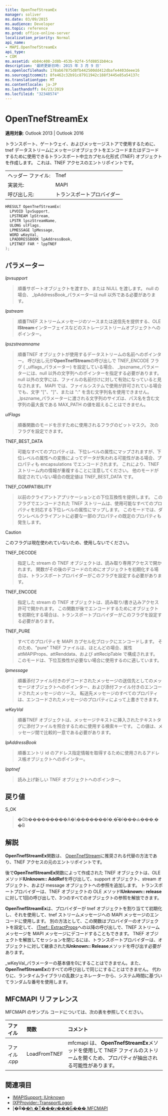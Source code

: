```yaml
---
title: OpenTnefStreamEx
manager: soliver
ms.date: 03/09/2015
ms.audience: Developer
ms.topic: reference
ms.prod: office-online-server
localization_priority: Normal
api_name:
- MAPI.OpenTnefStreamEx
api_type:
- COM
ms.assetid: eb84c408-2d8b-453b-92f4-5fd8851b84ca
description: '最終更新日時: 2015 年 3 月 9 日'
ms.openlocfilehash: 178ab67875d8fb442500dd412dbafe4403deee16
ms.sourcegitcommit: 8fe462c32b91c87911942c188f3445e85a54137c
ms.translationtype: MT
ms.contentlocale: ja-JP
ms.lasthandoff: 04/23/2019
ms.locfileid: "32348574"
---
```

# <a name="opentnefstreamex"></a>OpenTnefStreamEx

**適用対象**: Outlook 2013 | Outlook 2016 
  
トランスポート、ゲートウェイ、およびメッセージストアで使用するために、tnef データストリームにメッセージオブジェクトをエンコードまたはデコードするために使用できるトランスポート中立カプセル化形式 (TNEF) オブジェクトを作成します。 これは、TNEF アクセスのエントリポイントです。 
  
|||
|:-----|:-----|
|ヘッダー ファイル:  <br/> |Tnef  <br/> |
|実装元:  <br/> |MAPI  <br/> |
|呼び出し元:  <br/> |トランスポートプロバイダー  <br/> |
   
```cpp
HRESULT OpenTnefStreamEx(
  LPVOID lpvSupport,
  LPSTREAM lpStream,
  LPSTR lpszStreamName,
  ULONG ulFlags,
  LPMESSAGE lpMessage,
  WORD wKeyVal,
  LPADDRESSBOOK lpAddressBook,
  LPITNEF FAR * lppTNEF
);
```

## <a name="parameters"></a>パラメーター

_lpvsupport_
  
> 順番サポートオブジェクトを渡すか、または NULL を渡します。 null の場合、 _lpAddressBook_パラメーターは null 以外である必要があります。 
    
_lpstream_
  
> 順番TNEF ストリームメッセージのソースまたは送信先を提供する、OLE **IStream**インターフェイスなどのストレージストリームオブジェクトへのポインター。 
    
_lpszstreamname_
  
> 順番TNEF オブジェクトが使用するデータストリームの名前へのポインター。 呼び出し元が**OpenTnefStream**の呼び出しで TNEF_ENCODE フラグ ( _ulflags_パラメーター) を設定している場合、 _lpszname_パラメーターには、null 以外の文字列へのポインターを指定する必要があります。 null 以外の文字には、ファイルの名前付けに対して有効になっていると見なされます。 MAPI では、ファイルシステムで使用が許可されている場合でも、文字 "["、"]"、または ":" を含む文字列名を使用できません。 _lpszname_パラメーターに渡される文字列のサイズは、パス名を含む文字列の最大長である MAX_PATH の値を超えることはできません。 
    
_ulFlags_
  
> 順番関数のモードを示すために使用されるフラグのビットマスク。 次のフラグを設定できます。
    
TNEF_BEST_DATA 
  
> 可能なすべてのプロパティは、下位レベルの属性にマップされますが、下位レベルの属性への変換によってデータが失われる可能性がある場合、プロパティも encapsulations でエンコードされます。 これにより、TNEF ストリーム内の情報が重複することに注意してください。 他のモードが指定されていない場合の既定値は TNEF_BEST_DATA です。 
    
TNEF_COMPATIBILITY 
  
> 以前のクライアントアプリケーションとの下位互換性を提供します。 このフラグでエンコードされた TNEF ストリームは、使用可能なすべてのプロパティを対応する下位レベルの属性にマップします。 このモードでは、ダウンレベルクライアントに必要な一部のプロパティの既定のプロパティも発生します。 
    
  > [!CAUTION]
  > このフラグは現在使われていないため、使用しないでください。 
  
TNEF_DECODE 
  
> 指定した stream の TNEF オブジェクトは、読み取り専用アクセスで開かれます。 関数がその後のデコードのためにオブジェクトを初期化する場合は、トランスポートプロバイダーがこのフラグを設定する必要があります。
    
TNEF_ENCODE 
  
> 指定した stream の TNEF オブジェクトは、読み取り/書き込みアクセス許可で開かれます。 この関数が後でエンコードするためにオブジェクトを初期化する場合は、トランスポートプロバイダーがこのフラグを設定する必要があります。
    
TNEF_PURE 
  
> すべてのプロパティを MAPI カプセル化ブロックにエンコードします。 そのため、"pure" TNEF ファイルは、ほとんどの場合、属性 attMAPIProps、attRenddata、および attRecipTable で構成されます。 このモードは、下位互換性が必要ない場合に使用するのに適しています。
    
_lpmessage_
  
> 順番添付ファイル付きのデコードされたメッセージの送信先としてのメッセージオブジェクトへのポインター、および添付ファイル付きのエンコードされたメッセージのソース。 転送先メッセージのすべてのプロパティは、エンコードされたメッセージのプロパティによって上書きできます。
    
_wKeyVal_
  
> 順番TNEF オブジェクトは、メッセージテキストに挿入されたテキストタグに添付ファイルを照合するために使用する検索キーです。 この値は、メッセージ間で比較的一意である必要があります。 
    
_lpAddressBook_
  
> 順番エントリ id のアドレス指定情報を取得するために使用されるアドレス帳オブジェクトへのポインター。 
    
_lpptnef_
  
> 読み上げ新しい TNEF オブジェクトへのポインター。
    
## <a name="return-value"></a>戻り値

S_OK 
  
> �ʘb���������A�\�������l�܂��͒l���Ԃ���܂��B
    
## <a name="remarks"></a>解説

**OpenTnefStreamEx**関数は、 [OpenTnefStream](opentnefstream.md)に推奨される代替の方法であり、TNEF アクセスの元のエントリポイントです。 
  
後で**OpenTnefStreamEx**関数によって作成された TNEF オブジェクトは、OLE メソッド**IUnknown:: AddRef**を呼び出して、support オブジェクト、stream オブジェクト、および message オブジェクトへの参照を追加します。 トランスポートプロバイダーは、TNEF オブジェクトの OLE メソッド**IUnknown:: release**に対して1回の呼び出しで、3つのすべてのオブジェクトの参照を解放できます。 
  
**OpenTnefStreamEx**は、プロバイダーが tnef オブジェクトを割り当てて初期化し、それを使用して、tnef ストリームメッセージへの MAPI メッセージのエンコードに使用します。 別の方法として、この関数はプロバイダーのオブジェクトを設定して、 [ITnef:: ExtractProps](itnef-extractprops.md)への以降の呼び出しで、TNEF ストリームメッセージを MAPI メッセージにデコードすることもできます。 TNEF オブジェクトを解放してセッションを閉じるには、トランスポートプロバイダーは、オブジェクトに対して継承された**IUnknown:: Release**メソッドを呼び出す必要があります。 
  
_wKeyVal_パラメーターの基本値を0にすることはできません。また、 **OpenTnefStreamEx**のすべての呼び出しで同じにすることはできません。 代わりに、ランタイムライブラリの乱数ジェネレーターから、システム時間に基づいてランダムな番号を使用します。
  
## <a name="mfcmapi-reference"></a>MFCMAPI リファレンス

MFCMAPI のサンプル コードについては、次の表を参照してください。
  
|**ファイル**|**関数**|**コメント**|
|:-----|:-----|:-----|
|ファイル .cpp  <br/> |LoadFromTNEF  <br/> |mfcmapi は、 **OpenTnefStreamEx**メソッドを使用して TNEF ファイルのストリームを開くため、プロパティが抽出される可能性があります。  <br/> |
   
## <a name="see-also"></a>関連項目

- [IMAPISupport: IUnknown](imapisupportiunknown.md)
- [IXPProvider::TransportLogon](ixpprovider-transportlogon.md)
- [�R�[�h �T���v���Ƃ��� MFCMAPI](mfcmapi-as-a-code-sample.md)

